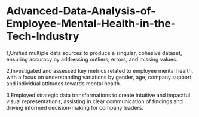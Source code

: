 # Advanced-Data-Analysis-of-Employee-Mental-Health-in-the-Tech-Industry
1,Unified multiple data sources to produce a singular, cohesive dataset, ensuring accuracy by addressing outliers, errors, and missing values.

2,Investigated and assessed key metrics related to employee mental health, with a focus on understanding variations by gender, age, company support, and individual attitudes towards mental health.

3,Employed strategic data transformations to create intuitive and impactful visual representations, assisting in clear communication of findings and driving informed decision-making for company leaders.
